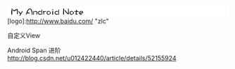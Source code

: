 ![logo](https://github.com/Lancou/MyAndroidNote/blob/master/photos/1495244808_388263.png)
[logo]:http://www.baidu.com/ "zlc" 


自定义View 

Android Span 进阶
http://blog.csdn.net/u012422440/article/details/52155924
